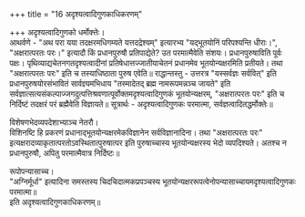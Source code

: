 +++
title = "16 अदृश्यत्वादिगुणकाधिकरणम्"

+++
अदृश्यत्वादिगुणको धर्मोक्त्तेः।  
आथर्वणे - "अथ परा यया तदक्षरमधिगम्यते यत्तदद्रेश्यम्" इत्यारभ्य "यद्भूतयोनिं परिपश्यन्ति धीराः।", "अक्षरात्परतः परः।" इत्यादौ किं प्रधानपुरुषौ प्रतिपाद्येते? उत परमात्मैवेति संशयः। प्रधानपुरुषाविति पूर्वः पक्षः। पृथिव्याद्यचेतनगतदृश्यत्वादीनां प्रतिषेधात्तज्जातीयाचेतनं प्रधानमेव भूतयोन्यक्षरमिति प्रतीयते। तथा "अक्षरात्परतः परः" इति च तस्याधिष्ठाता पुरुष एवेति॥ राद्धान्तस्तु - उत्तरत्र "यस्सर्वज्ञः सर्ववित्" इति प्रधानपुरुषयोरसंभावितं सार्वज्ञ्यमभिधाय "तस्मादेतद् ब्रह्म नामरूपमन्नञ्च जायते" इति सर्वज्ञात्सत्यसंकल्पाज्जगदुत्पत्तिश्रवणात्पूर्वोक्तमदृश्यत्वादिगुणकं भूतयोन्यक्षरम्, "अक्षरात्परतः परः" इति च निर्दिष्टं तदक्षरं परं ब्रह्मैवेति विज्ञायते॥ सूत्रार्थः - अदृश्यत्वादिगुणकः परमात्मा, सर्वज्ञत्वादितद्धर्मोक्तेः॥

विशेषणभेदव्यपदेशाभ्याञ्च नेतरौ।  
विशिनष्टि हि प्रकरणं प्रधानाद्भूतयोन्यक्षरमेकविज्ञानेन सर्वविज्ञानादिना। तथा "अक्षरात्परतः परः" इत्यक्षरादव्याकृतात्परतोऽवस्थितात्पुरुषात्पर इति पुरुषाच्चास्य भूतयोन्यक्षरस्य भेदो व्यपदिश्यते। अतश्च न प्रधानपुरुषौ, अपितु परमात्मैवात्र निर्दिष्टः॥

रूपोपन्यासाच्च।  
"अग्निर्मूर्धा" इत्यादिना समस्तस्य चिदचिदात्मकप्रपञ्चस्य भूतयोन्यक्षररूपत्वेनोपन्यासाच्चायमदृश्यत्वादिगुणकः परमात्मा॥  
इति अदृश्यत्वादिगुणकाधिकरणम्॥